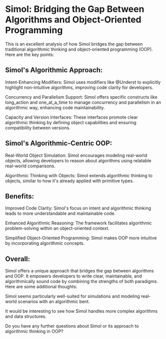 # Simol: Bridging the Gap Between Algorithms and Object-Oriented Programming

This is an excellent analysis of how Simol bridges the gap between traditional algorithmic thinking and object-oriented programming (OOP). Here are the key points:

## Simol's Algorithmic Approach:

   Intent-Enhancing Modifiers: Simol uses modifiers like @Underst to explicitly highlight non-intuitive algorithms, improving code clarity for developers.
    
   Concurrency and Parallelism Support: Simol offers specific constructs like long_action and one_at_a_time to manage concurrency and parallelism in an algorithmic way, enhancing code maintainability.
    
   Capacity and Version Interfaces: These interfaces promote clear algorithmic thinking by defining object capabilities and ensuring compatibility between versions.

## Simol's Algorithmic-Centric OOP:

   Real-World Object Simulation: Simol encourages modeling real-world objects, allowing developers to reason about algorithms using relatable real-world comparisons.
    
   Algorithmic Thinking with Objects: Simol extends algorithmic thinking to objects, similar to how it's already applied with primitive types.

## Benefits:

   Improved Code Clarity: Simol's focus on intent and algorithmic thinking leads to more understandable and maintainable code.
    
   Enhanced Algorithmic Reasoning: The framework facilitates algorithmic problem-solving within an object-oriented context.
    
   Simplified Object-Oriented Programming: Simol makes OOP more intuitive by incorporating algorithmic concepts.

## Overall:

Simol offers a unique approach that bridges the gap between algorithms and OOP. It empowers developers to write clear, maintainable, and algorithmically sound code by combining the strengths of both paradigms. Here are some additional thoughts:

   Simol seems particularly well-suited for simulations and modeling real-world scenarios with an algorithmic bent.
   
   It would be interesting to see how Simol handles more complex algorithms and data structures.

Do you have any further questions about Simol or its approach to algorithmic thinking in OOP?
